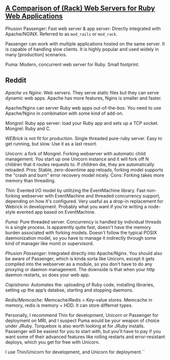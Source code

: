## [A Comparison of (Rack) Web Servers for Ruby Web Applications](https://www.digitalocean.com/community/articles/a-comparison-of-rack-web-servers-for-ruby-web-applications)

Phusion Passenger: Fast web server & app server: Directly integrated with Apache/NGINX. Referred to as `mod_rails` or `mod_rack`.

Passenger can work with multiple applications hosted on the same server. It is capable of handling slow clients. It is highly popular and used widely in many [production] scenarios.

Puma: Modern, concurrent web server for Ruby. Small footprint.

## Reddit

*Apache vs Nginx:* Web servers. They serve static files but they can serve dynamic web apps. Apache has more features, Ngins is smaller and faster.

Apache/Nginx can server Ruby web apps out-of-the-box. You need to use Apache/Nginx in combination with some kind of add-on.

*Mongrel:* Ruby app server: load your Ruby app and sets up a TCP socket. Mongrel: Ruby and C.

*WEBrick* is not fit for production. Single threaded pure-ruby server. Easy to get running, but slow. Use it as a last resort.

*Unicorn:* a fork of Mongrel. Forking webserver with automatic child management. You start up one Unicorn instance and it will fork off N children that it routes requests to. If children die, they are automatically reloaded. Pros: Stable, zero-downtime app reloads, forking model supports the "crash and burn" error recovery model nicely. Cons: Forking takes more memory than threading.

*Thin:* Evented I/O model by utilitzing the EventMachine library. Fast non-forking webserver with EventMachine and threaded concurrency support, depending on how it's configured. Very useful as a drop-in replacement for Webrick in development. Probably what you want if you're writing a node-style evented app based on EventMachine.

*Puma:* Pure threaded server. Concurrency is handled by individual threads in a single process. Is apparently quite fast, doesn't have the memory burden associated with forking models. Doesn't follow the typical POSIX daemonization model, so you have to manage it indirectly through some kind of manager like monit or supervisord.

*Phusion Passenger:* Integrated directly into Apache/Nginx. You should also be aware of Passenger, which is kinda sorta like Unicorn, except it gets compiled into the webserver as a module, so you don't have to do any proxying or daemon management. The downside is that when your http daemon restarts, so does your web app.

*Capistrano:* Automates the: uploading of Ruby code, installing libraries, setting up the app’s databse, starting and stopping daemons.
 
*Redis/Memcache:* Memcache/Redis = Key-value stores. Memcache in memory, redis is memory + HDD. It can store differnet types.

Personally, I recommend Thin for development, Unicorn or Passenger for deployment on MRI, and I suspect Puma would be your weapon of choice under JRuby. Torquebox is also worth looking at for JRuby installs. Passenger will be easiest for you to start with, but you'll have to pay if you want some of their advanced features like rolling restarts and error-resistant deploys, which you get for free with Unicorn.

I use Thin/Unicorn for development, and Unicorn for deployment.``
